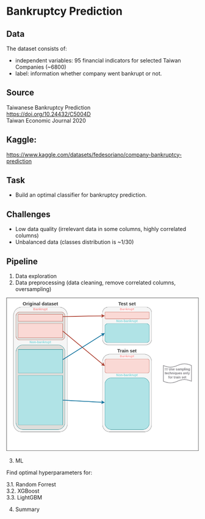 # Bankruptcy Prediction

## Data
The dataset consists of:
* independent variables: 95 financial indicators  for selected Taiwan Companies (~6800)
* label: information whether company went bankrupt or not.

## Source
Taiwanese Bankruptcy Prediction<br>
https://doi.org/10.24432/C5004D<br>
Taiwan Economic Journal 2020<br>

## Kaggle:
https://www.kaggle.com/datasets/fedesoriano/company-bankruptcy-prediction

## Task
* Build an optimal classifier for bankruptcy prediction.

## Challenges
* Low data quality (irrelevant data in some columns, highly correlated columns)
* Unbalanced data (classes distribution is ~1/30)

## Pipeline
1. Data exploration
2. Data preprocessing (data cleaning, remove correlated columns, oversampling)

![img](./train_test_split.png)

3. ML

Find optimal hyperparameters for:<br>

3.1. Random Forrest <br>
3.2. XGBoost<br>
3.3. LightGBM<br>

4. Summary
